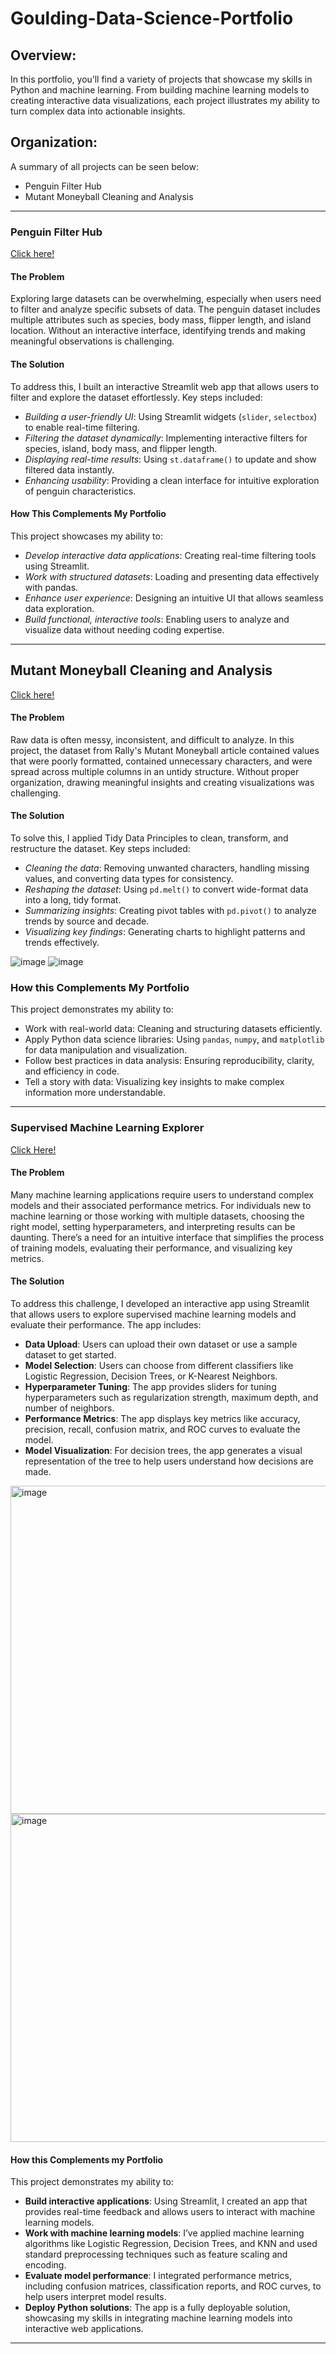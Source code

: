 # Goulding-Data-Science-Portfolio

## Overview:

In this portfolio, you’ll find a variety of projects that showcase my skills in Python and machine learning. From building machine learning models to creating interactive data visualizations, each project illustrates my ability to turn complex data into actionable insights.

## Organization:

A summary of all projects can be seen below:

-    Penguin Filter Hub
-    Mutant Moneyball Cleaning and Analysis

----------------------------------------------------------------------
### Penguin Filter Hub

[Click here!](https://github.com/ashleygoulding/Goulding-Data-Science-Portfolio/blob/main/basic-streamlit-app/main.py)

#### The Problem

Exploring large datasets can be overwhelming, especially when users need to filter and analyze specific subsets of data. The penguin dataset includes multiple attributes such as species, body mass, flipper length, and island location. Without an interactive interface, identifying trends and making meaningful observations is challenging.

#### The Solution

To address this, I built an interactive Streamlit web app that allows users to filter and explore the dataset effortlessly. Key steps included:
- *Building a user-friendly UI*: Using Streamlit widgets (`slider`, `selectbox`) to enable real-time filtering.
- *Filtering the dataset dynamically*: Implementing interactive filters for species, island, body mass, and flipper length.
- *Displaying real-time results*: Using `st.dataframe()` to update and show filtered data instantly.
- *Enhancing usability*: Providing a clean interface for intuitive exploration of penguin characteristics.

#### How This Complements My Portfolio

This project showcases my ability to:
- *Develop interactive data applications*: Creating real-time filtering tools using Streamlit.
- *Work with structured datasets*: Loading and presenting data effectively with pandas.
- *Enhance user experience*: Designing an intuitive UI that allows seamless data exploration.
- *Build functional, interactive tools*: Enabling users to analyze and visualize data without needing coding expertise.

----------------------------------------------------------------------
## Mutant Moneyball Cleaning and Analysis

[Click here!](https://github.com/ashleygoulding/Goulding-Data-Science-Portfolio/blob/main/TidyData-Project/TidyData.ipynb)

#### The Problem

Raw data is often messy, inconsistent, and difficult to analyze. In this project, the dataset from Rally's Mutant Moneyball article contained values that were poorly formatted, contained unnecessary characters, and were spread across multiple columns in an untidy structure. Without proper organization, drawing meaningful insights and creating visualizations was challenging.

#### The Solution

To solve this, I applied Tidy Data Principles to clean, transform, and restructure the dataset. Key steps included:
- *Cleaning the data*: Removing unwanted characters, handling missing values, and converting data types for consistency.
- *Reshaping the dataset*: Using `pd.melt()` to convert wide-format data into a long, tidy format.
- *Summarizing insights*: Creating pivot tables with `pd.pivot()` to analyze trends by source and decade.
- *Visualizing key findings*: Generating charts to highlight patterns and trends effectively.

![image](https://github.com/user-attachments/assets/70c16f4f-eaaa-4a06-97ea-be87278704aa)
![image](https://github.com/user-attachments/assets/72c176b3-bb5a-421a-a930-a200ae0c250f)

### How this Complements My Portfolio

This project demonstrates my ability to:
- Work with real-world data: Cleaning and structuring datasets efficiently.
- Apply Python data science libraries: Using `pandas`, `numpy`, and `matplotlib` for data manipulation and visualization.
- Follow best practices in data analysis: Ensuring reproducibility, clarity, and efficiency in code.
- Tell a story with data: Visualizing key insights to make complex information more understandable.

----------------------------------------------------------------------

### Supervised Machine Learning Explorer

[Click Here!](https://github.com/ashleygoulding/Goulding-Data-Science-Portfolio/tree/main/MLStreamlitApp)

#### The Problem

Many machine learning applications require users to understand complex models and their associated performance metrics. For individuals new to machine learning or those working with multiple datasets, choosing the right model, setting hyperparameters, and interpreting results can be daunting. There’s a need for an intuitive interface that simplifies the process of training models, evaluating their performance, and visualizing key metrics.

#### The Solution

To address this challenge, I developed an interactive app using Streamlit that allows users to explore supervised machine learning models and evaluate their performance. The app includes:
- **Data Upload**: Users can upload their own dataset or use a sample dataset to get started.
- **Model Selection**: Users can choose from different classifiers like Logistic Regression, Decision Trees, or K-Nearest Neighbors.
- **Hyperparameter Tuning**: The app provides sliders for tuning hyperparameters such as regularization strength, maximum depth, and number of neighbors.
- **Performance Metrics**: The app displays key metrics like accuracy, precision, recall, confusion matrix, and ROC curves to evaluate the model.
- **Model Visualization**: For decision trees, the app generates a visual representation of the tree to help users understand how decisions are made.

<img width="525" alt="image" src="https://github.com/user-attachments/assets/52dbbbd3-a749-42b4-a2b7-26fab241a313" />
<img width="525" alt="image" src="https://github.com/user-attachments/assets/678f57b1-4ecb-4290-bb0f-e5deaa771a1d" />

#### How this Complements my Portfolio
This project demonstrates my ability to:
- **Build interactive applications**: Using Streamlit, I created an app that provides real-time feedback and allows users to interact with machine learning models.
- **Work with machine learning models**: I’ve applied machine learning algorithms like Logistic Regression, Decision Trees, and KNN and used standard preprocessing techniques such as feature scaling and encoding.
- **Evaluate model performance**: I integrated performance metrics, including confusion matrices, classification reports, and ROC curves, to help users interpret model results.
- **Deploy Python solutions**: The app is a fully deployable solution, showcasing my skills in integrating machine learning models into interactive web applications.

----------------------------------------------------------------------
